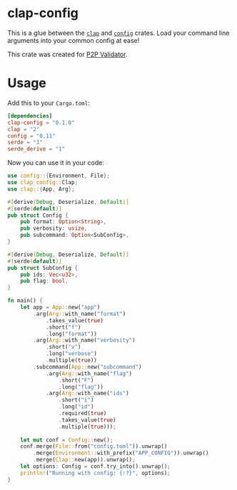 # clap-config

This is a glue between the [`clap`][1] and [`config`][2] crates.
Load your command line arguments into your common config at ease!

This crate was created for [P2P Validator](https://p2p.org).

# Usage

Add this to your `Cargo.toml`:

```toml
[dependencies]
clap-config = "0.1.0"
clap = "2"
config = "0.11"
serde = "1"
serde_derive = "1"
```

Now you can use it in your code:

```rust
use config::{Environment, File};
use clap_config::Clap;
use clap::{App, Arg};

#[derive(Debug, Deserialize, Default)]
#[serde(default)]
pub struct Config {
    pub format: Option<String>,
    pub verbosity: usize,
    pub subcommand: Option<SubConfig>,
}

#[derive(Debug, Deserialize, Default)]
#[serde(default)]
pub struct SubConfig {
    pub ids: Vec<u32>,
    pub flag: bool,
}

fn main() {
    let app = App::new("app")
        .arg(Arg::with_name("format")
            .takes_value(true)
            .short("f")
            .long("format"))
        .arg(Arg::with_name("verbosity")
            .short("v")
            .long("verbose")
            .multiple(true))
        .subcommand(App::new("subcommand")
            .arg(Arg::with_name("flag")
                .short("F")
                .long("flag"))
            .arg(Arg::with_name("ids")
                .short("i")
                .long("id")
                .required(true)
                .takes_value(true)
                .multiple(true)));
    
    let mut conf = Config::new();
    conf.merge(File::from("config.toml")).unwrap()
        .merge(Environment::with_prefix("APP_CONFIG")).unwrap()
        .merge(Clap::new(app)).unwrap();
    let options: Config = conf.try_into().unwrap();
    println!("Running with config: {:?}", options);
}
```


[1]: https://github.com/clap-rs/clap
[2]: https://github.com/mehcode/config-rs
